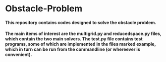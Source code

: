 # Obstacle-Problem

#### This repository contains codes designed to solve the obstacle problem.

#### The main items of interest are the multigrid.py and reducedspace.py files, which contain the two main solvers. The test.py file contains test programs, some of which are implemented in the files marked example, which in turn can be run from the commandline (or whereever is convenient).
